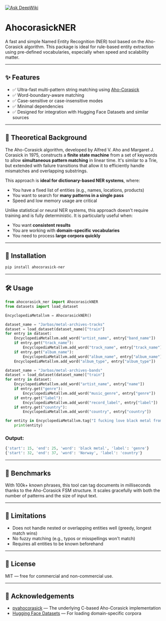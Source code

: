 [![Ask DeepWiki](https://deepwiki.com/badge.svg)](https://deepwiki.com/TigreGotico/ahocorasick-ner)

# AhocorasickNER

A fast and simple Named Entity Recognition (NER) tool based on the Aho-Corasick algorithm. This package is ideal for rule-based entity extraction using pre-defined vocabularies, especially when speed and scalability matter.

---

## ✨ Features

- ✅ Ultra-fast multi-pattern string matching using [Aho-Corasick](https://en.wikipedia.org/wiki/Aho%E2%80%93Corasick_algorithm)
- ✅ Word-boundary-aware matching
- ✅ Case-sensitive or case-insensitive modes
- ✅ Minimal dependencies
- ✅ Designed for integration with Hugging Face Datasets and similar sources

---

## 🧠 Theoretical Background

The Aho-Corasick algorithm, developed by Alfred V. Aho and Margaret J. Corasick in 1975, constructs a **finite state machine** from a set of keywords to allow **simultaneous pattern matching** in linear time. It's similar to a Trie, but extended with failure transitions that allow it to efficiently handle mismatches and overlapping substrings.

This approach is **ideal for dictionary-based NER systems**, where:
- You have a fixed list of entities (e.g., names, locations, products)
- You want to search for **many patterns in a single pass**
- Speed and low memory usage are critical

Unlike statistical or neural NER systems, this approach doesn't require training and is fully deterministic. It is particularly useful when:
- You want **consistent results**
- You are working with **domain-specific vocabularies**
- You need to process **large corpora quickly**

---

## 🚀 Installation

```bash
pip install ahocorasick-ner
```

---

## 🛠️ Usage

```python
from ahocorasick_ner import AhocorasickNER
from datasets import load_dataset

EncyclopediaMetallvm = AhocorasickNER()

dataset_name = "Jarbas/metal-archives-tracks"
dataset = load_dataset(dataset_name)["train"]
for entry in dataset:
    EncyclopediaMetallvm.add_word("artist_name", entry["band_name"])
    if entry.get("track_name"):
        EncyclopediaMetallvm.add_word("track_name", entry["track_name"])
    if entry.get("album_name"):
        EncyclopediaMetallvm.add_word("album_name", entry["album_name"])
    EncyclopediaMetallvm.add_word("album_type", entry["album_type"])

dataset_name = "Jarbas/metal-archives-bands"
dataset = load_dataset(dataset_name)["train"]
for entry in dataset:
    EncyclopediaMetallvm.add_word("artist_name", entry["name"])
    if entry.get("genre"):
        EncyclopediaMetallvm.add_word("music_genre", entry["genre"])
    if entry.get("label"):
        EncyclopediaMetallvm.add_word("record_label", entry["label"])
    if entry.get("country"):
        EncyclopediaMetallvm.add_word("country", entry["country"])

for entity in EncyclopediaMetallvm.tag("I fucking love black metal from Norway"):
    print(entity)
```

### Output:
```python
{'start': 15, 'end': 25, 'word': 'black metal', 'label': 'genre'}
{'start': 32, 'end': 37, 'word': 'Norway', 'label': 'country'}
```

---

## 🧪 Benchmarks

With 100k+ known phrases, this tool can tag documents in milliseconds thanks to the Aho-Corasick FSM structure. It scales gracefully with both the number of patterns and the size of input text.

---

## 🧩 Limitations

- Does not handle nested or overlapping entities well (greedy, longest match wins)
- No fuzzy matching (e.g., typos or misspellings won't match)
- Requires all entities to be known beforehand


---

## 📄 License

MIT — free for commercial and non-commercial use.

---

## 🙏 Acknowledgements

- [pyahocorasick](https://github.com/WojciechMula/pyahocorasick) — The underlying C-based Aho-Corasick implementation
- [Hugging Face Datasets](https://huggingface.co/docs/datasets) — For loading domain-specific corpora
